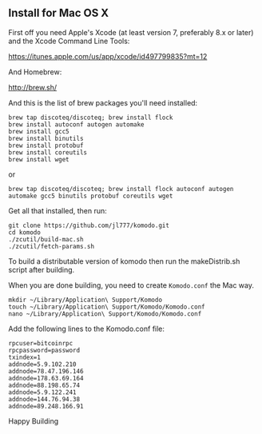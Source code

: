 ## Install for Mac OS X

First off you need Apple's Xcode (at least version 7, preferably 8.x or later) and the Xcode Command Line Tools:

https://itunes.apple.com/us/app/xcode/id497799835?mt=12

And Homebrew:

http://brew.sh/

And this is the list of brew packages you'll need installed:

```shell
brew tap discoteq/discoteq; brew install flock
brew install autoconf autogen automake
brew install gcc5
brew install binutils
brew install protobuf
brew install coreutils
brew install wget
```

or 

```shell
brew tap discoteq/discoteq; brew install flock autoconf autogen automake gcc5 binutils protobuf coreutils wget
```

Get all that installed, then run:

```shell
git clone https://github.com/jl777/komodo.git
cd komodo
./zcutil/build-mac.sh
./zcutil/fetch-params.sh
```

To build a distributable version of komodo then run the makeDistrib.sh script after building.

When you are done building, you need to create `Komodo.conf` the Mac way. 

```shell
mkdir ~/Library/Application\ Support/Komodo
touch ~/Library/Application\ Support/Komodo/Komodo.conf
nano ~/Library/Application\ Support/Komodo/Komodo.conf
```

Add the following lines to the Komodo.conf file:

```shell
rpcuser=bitcoinrpc
rpcpassword=password
txindex=1
addnode=5.9.102.210
addnode=78.47.196.146
addnode=178.63.69.164
addnode=88.198.65.74
addnode=5.9.122.241
addnode=144.76.94.38
addnode=89.248.166.91
```

Happy Building
